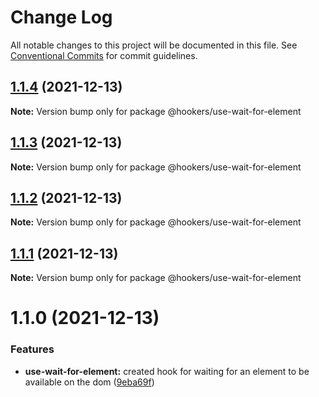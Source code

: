# Change Log

All notable changes to this project will be documented in this file.
See [Conventional Commits](https://conventionalcommits.org) for commit guidelines.

## [1.1.4](https://github.com/Tyson-Skiba/hooks/compare/@hookers/use-wait-for-element@1.1.3...@hookers/use-wait-for-element@1.1.4) (2021-12-13)

**Note:** Version bump only for package @hookers/use-wait-for-element





## [1.1.3](https://github.com/Tyson-Skiba/hooks/compare/@hookers/use-wait-for-element@1.1.2...@hookers/use-wait-for-element@1.1.3) (2021-12-13)

**Note:** Version bump only for package @hookers/use-wait-for-element





## [1.1.2](https://github.com/Tyson-Skiba/hooks/compare/@hookers/use-wait-for-element@1.1.1...@hookers/use-wait-for-element@1.1.2) (2021-12-13)

**Note:** Version bump only for package @hookers/use-wait-for-element





## [1.1.1](https://github.com/Tyson-Skiba/hooks/compare/@hookers/use-wait-for-element@1.1.0...@hookers/use-wait-for-element@1.1.1) (2021-12-13)

**Note:** Version bump only for package @hookers/use-wait-for-element





# 1.1.0 (2021-12-13)


### Features

* **use-wait-for-element:** created hook for waiting for an element to be available on the dom ([9eba69f](https://github.com/Tyson-Skiba/hooks/commit/9eba69ffe589f72441fa7b7b274fa17ad09e97ca))
